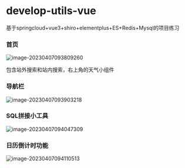 # develop-utils-vue
基于springcloud+vue3+shiro+elementplus+ES+Redis+Mysql的项目练习

### 首页

![image-20230407093809260](F:\vue\develop-util\README.assets\image-20230407093809260.png)

包含站外搜索和站内搜索，右上角的天气小组件

### 导航栏

![image-20230407093903218](F:\vue\develop-util\README.assets\image-20230407093903218.png)

### SQL拼接小工具

![image-20230407094047309](F:\vue\develop-util\README.assets\image-20230407094047309.png)

### 日历倒计时功能

![image-20230407094110513](F:\vue\develop-util\README.assets\image-20230407094110513.png)
